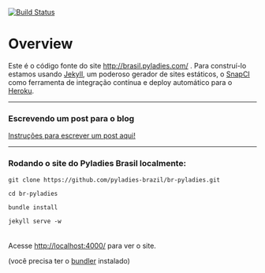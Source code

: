 [![Build Status](https://snap-ci.com/pyladies-brazil/br-pyladies/branch/master/build_image)](https://snap-ci.com/pyladies-brazil/br-pyladies/branch/master)

# Overview

Este é o código fonte do site http://brasil.pyladies.com/ . Para construí-lo estamos usando [Jekyll](jekyllrb.com), um poderoso gerador de sites estáticos, o [SnapCI](snap-ci.com) como ferramenta de integração contínua e deploy automático para o [Heroku](https://www.heroku.com/).


______________

### Escrevendo um post para o blog

[Instruções para escrever um post aqui!](https://github.com/pyladies-brazil/br-pyladies/wiki/Escrevendo-um-post-para-o-blog-Pyladies-Brasil)

______________


### Rodando o site do Pyladies Brasil localmente:

``git clone https://github.com/pyladies-brazil/br-pyladies.git``  

``cd br-pyladies``   

``bundle install``

``jekyll serve -w``  
<br>  
Acesse [http://localhost:4000/](http://localhost:4000/) para ver o site.

(você precisa ter o [bundler](http://bundler.io/) instalado)
